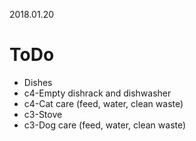 2018.01.20
# ToDo
   * Dishes
   * c4-Empty dishrack and dishwasher
   * c4-Cat care (feed, water, clean waste)
   * c3-Stove
   * c3-Dog care (feed, water, clean waste)
